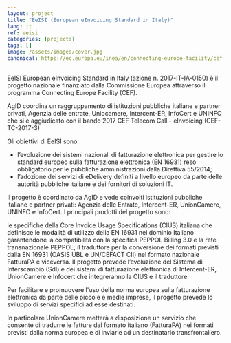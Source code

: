 ```yaml
---
layout: project
title: "EeISI (European eInvoicing Standard in Italy)"
lang: it
ref: eeisi
categories: [projects]
tags: []
image: /assets/images/cover.jpg
canonical: https://ec.europa.eu/inea/en/connecting-europe-facility/cef-telecom/2017-it-ia-0150
---
```


EeISI European eInvoicing Standard in Italy (azione n. 2017-IT-IA-0150) è il progetto nazionale finanziato dalla Commissione Europea attraverso il programma Connecting Europe Facility (CEF).

AgID coordina un raggruppamento di istituzioni pubbliche italiane e partner privati, Agenzia delle entrate, Uniocamere, Intercent-ER, InfoCert e UNINFO che si è aggiudicato con il bando 2017 CEF Telecom Call - eInvoicing (CEF-TC-2017-3)

Gli obiettivi di EeISI sono:

* l’evoluzione dei sistemi nazionali di fatturazione elettronica per gestire lo standard europeo sulla fatturazione elettronica (EN 16931) reso obbligatorio per le pubbliche amministrazioni dalla Direttiva 55/2014;
* l’adozione dei servizi di eDelivery definiti a livello europeo da parte delle autorità pubbliche italiane e dei fornitori di soluzioni IT.

Il progetto è coordinato da AgID e vede coinvolti istituzioni pubbliche italiane e partner privati: Agenzia delle Entrate, Intercent-ER, UnionCamere, UNINFO e InfoCert. I principali prodotti del progetto sono:

le specifiche della Core Invoice Usage Specifications (CIUS) italiana che definisce le modalità di utilizzo della EN 16931 nel dominio Italiano garantendone la compatibilità con la specifica PEPPOL Billing 3.0 e la rete transnazionale PEPPOL;
il traduttore per la conversione dei formati previsti dalla EN 16931 (OASIS UBL e UN/CEFACT CII) nel formato nazionale FatturaPA e viceversa.
Il progetto prevede l’evoluzione del Sistema di Interscambio (SdI) e dei sistemi di fatturazione elettronica di Intercent-ER, UnionCamere e Infocert che integreranno la CIUS e il traduttore.

Per facilitare e promuovere l'uso della norma europea sulla fatturazione elettronica da parte delle piccole e medie imprese, il progetto prevede lo sviluppo di servizi specifici ad esse destinati.

In particolare UnionCamere metterà a disposizione un servizio che consente di tradurre le fatture dal formato italiano (FatturaPA) nei formati previsti dalla norma europea e di inviarle ad un destinatario transfrontaliero.
